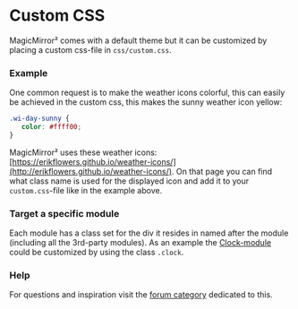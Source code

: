 # Custom CSS
MagicMirror² comes with a default theme but it can be customized by placing a custom css-file in `css/custom.css`.

### Example
One common request is to make the weather icons colorful, this can easily be achieved in the custom css, this makes the sunny weather icon yellow:
``` css
.wi-day-sunny {
   color: #ffff00;
}
```

MagicMirror² uses these weather icons: [https://erikflowers.github.io/weather-icons/](http://erikflowers.github.io/weather-icons/).
On that page you can find what class name is used for the displayed icon and add it to your `custom.css`-file like in the example above.

### Target a specific module
Each module has a class set for the div it resides in named after the module (including all the 3rd-party modules). As an example the [Clock-module](https://github.com/MichMich/MagicMirror/tree/master/modules/default/clock) could be customized by using the class `.clock`.

### Help
For questions and inspiration visit the [forum category](https://forum.magicmirror.builders/category/8/custom-css) dedicated to this.
